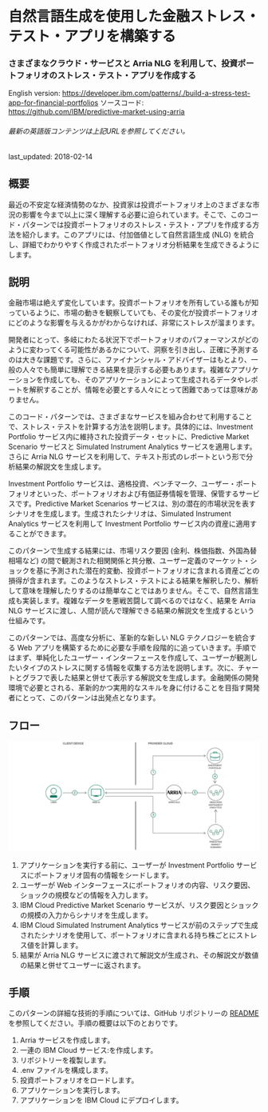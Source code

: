 # 自然言語生成を使用した金融ストレス・テスト・アプリを構築する

### さまざまなクラウド・サービスと Arria NLG を利用して、投資ポートフォリオのストレス・テスト・アプリを作成する

English version: https://developer.ibm.com/patterns/./build-a-stress-test-app-for-financial-portfolios
ソースコード: https://github.com/IBM/predictive-market-using-arria

###### 最新の英語版コンテンツは上記URLを参照してください。
last_updated: 2018-02-14

 ## 概要

最近の不安定な経済情勢のなか、投資家は投資ポートフォリオ上のさまざまな市況の影響を今まで以上に深く理解する必要に迫られています。そこで、このコード・パターンでは投資ポートフォリオのストレス・テスト・アプリを作成する方法を紹介します。このアプリには、付加価値として自然言語生成 (NLG) を統合し、詳細でわかりやすく作成されたポートフォリオ分析結果を生成できるようにします。

## 説明

金融市場は絶えず変化しています。投資ポートフォリオを所有している誰もが知っているように、市場の動きを観察していても、その変化が投資ポートフォリオにどのような影響を与えるかがわからなければ、非常にストレスが溜まります。

開発者にとって、多岐にわたる状況下でポートフォリオのパフォーマンスがどのように変わってくる可能性があるかについて、洞察を引き出し、正確に予測するのは大きな課題です。さらに、ファイナンシャル・アドバイザーはもとより、一般の人々でも簡単に理解できる結果を提示する必要もあります。複雑なアプリケーションを作成しても、そのアプリケーションによって生成されるデータやレポートを解釈することが、情報を必要とする人々にとって困難であっては意味がありません。

このコード・パターンでは、さまざまなサービスを組み合わせて利用することで、ストレス・テストを計算する方法を説明します。具体的には、Investment Portfolio サービス内に維持された投資データ・セットに、Predictive Market Scenario サービスと Simulated Instrument Analytics サービスを適用します。さらに Arria NLG サービスを利用して、テキスト形式のレポートという形で分析結果の解説文を生成します。

Investment Portfolio サービスは、適格投資、ベンチマーク、ユーザー・ポートフォリオといった、ポートフォリオおよび有価証券情報を管理、保管するサービスです。Predictive Market Scenarios サービスは、別の潜在的市場状況を表すシナリオを生成します。生成されたシナリオは、Simulated Instrument Analytics サービスを利用して Investment Portfolio サービス内の資産に適用することができます。

このパターンで生成する結果には、市場リスク要因 (金利、株価指数、外国為替相場など) の間で観測された相関関係と共分散、ユーザー定義のマーケット・ショックを基に予測された潜在的変動、投資ポートフォリオに含まれる資産ごとの損得が含まれます。このようなストレス・テストによる結果を解釈したり、解析して意味を理解したりするのは簡単なことではありません。そこで、自然言語生成も実装します。複雑なデータを悪戦苦闘して調べるのではなく、結果を Arria NLG サービスに渡し、人間が読んで理解できる結果の解説文を生成するという仕組みです。

このパターンでは、高度な分析に、革新的な新しい NLG テクノロジーを統合する Web アプリを構築するために必要な手順を段階的に追っていきます。手順ではまず、単純化したユーザー・インターフェースを作成して、ユーザーが観測したいタイプのストレスに関する情報を収集する方法を説明します。次に、チャートとグラフで表した結果と併せて表示する解説文を生成します。金融関係の開発環境で必要とされる、革新的かつ実用的なスキルを身に付けることを目指す開発者にとって、このパターンは出発点となります。

## フロー

![フロー](./images/arch-stress-test-nlg.png)

1. アプリケーションを実行する前に、ユーザーが Investment Portfolio サービスにポートフォリオ固有の情報をシードします。
2. ユーザーが Web インターフェースにポートフォリオの内容、リスク要因、ショックの規模などの情報を入力します。
3. IBM Cloud Predictive Market Scenario サービスが、リスク要因とショックの規模の入力からシナリオを生成します。
4. IBM Cloud Simulated Instrument Analytics サービスが前のステップで生成されたシナリオを使用して、ポートフォリオに含まれる持ち株ごとにストレス値を計算します。
5. 結果が Arria NLG サービスに渡されて解説文が生成され、その解説文が数値の結果と併せてユーザーに返されます。

## 手順

このパターンの詳細な技術的手順については、GitHub リポジトリーの [README](https://github.com/IBM/predictive-market-using-arria/blob/master/README.md) を参照してください。手順の概要は以下のとおりです。

1. Arria サービスを作成します。
2. 一連の IBM Cloud サービス:を作成します。
3. リポジトリーを複製します。
4. .env ファイルを構成します。
5. 投資ポートフォリオをロードします。
6. アプリケーションを実行します。
7. アプリケーションを IBM Cloud にデプロイします。

